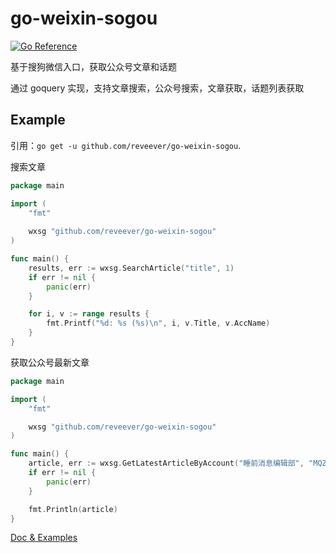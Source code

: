 # go-weixin-sogou
[![Go Reference](https://pkg.go.dev/badge/github.com/reveever/go-weixin-sogou.svg)](https://pkg.go.dev/github.com/reveever/go-weixin-sogou)

基于搜狗微信入口，获取公众号文章和话题

通过 goquery 实现，支持文章搜索，公众号搜索，文章获取，话题列表获取

## Example

引用：`go get -u github.com/reveever/go-weixin-sogou`.

搜索文章
```go
package main

import (
	"fmt"
  
	wxsg "github.com/reveever/go-weixin-sogou"
)

func main() {
	results, err := wxsg.SearchArticle("title", 1)
	if err != nil {
		panic(err)
	}

	for i, v := range results {
		fmt.Printf("%d: %s (%s)\n", i, v.Title, v.AccName)
	}
}
```

获取公众号最新文章
```go
package main

import (
	"fmt"

	wxsg "github.com/reveever/go-weixin-sogou"
)

func main() {
	article, err := wxsg.GetLatestArticleByAccount("睡前消息编辑部", "MQZstudio")
	if err != nil {
		panic(err)
	}

	fmt.Println(article)
}
```

[Doc & Examples](https://pkg.go.dev/github.com/reveever/go-weixin-sogou)
